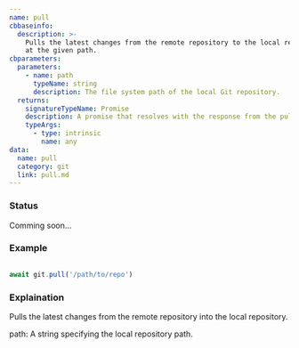 ```yaml
---
name: pull
cbbaseinfo:
  description: >-
    Pulls the latest changes from the remote repository to the local repository
    at the given path.
cbparameters:
  parameters:
    - name: path
      typeName: string
      description: The file system path of the local Git repository.
  returns:
    signatureTypeName: Promise
    description: A promise that resolves with the response from the pull event.
    typeArgs:
      - type: intrinsic
        name: any
data:
  name: pull
  category: git
  link: pull.md
---
```

<CBBaseInfo/> 
 <CBParameters/>

### Status 

Comming soon...

### Example 

```js 

await git.pull('/path/to/repo')

```

### Explaination 

Pulls the latest changes from the remote repository into the local repository.

path: A string specifying the local repository path.